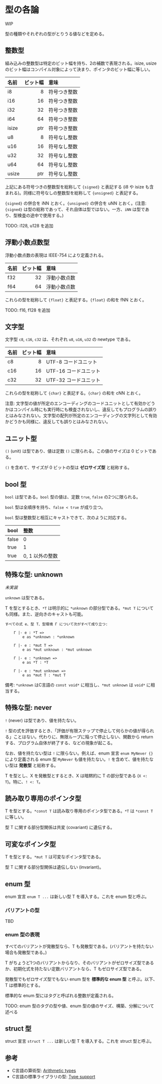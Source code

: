 # 型の各論

WIP

型の種類やそれぞれの型がとりうる値などを定める。

## 整数型

組み込みの整数型は特定のビット幅を持ち、2の補数で表現される。isize, usize のビット幅はコンパイル対象によって決まり、ポインタのビット幅に等しい。

| 名前   | ビット幅   | 意味    |
|:------|----------:|:--------------|
| i8    | 8         | 符号つき整数  |
| i16   | 16        | 符号つき整数  |
| i32   | 32        | 符号つき整数  |
| i64   | 64        | 符号つき整数  |
| isize | ptr       | 符号つき整数  |
| u8    | 8         | 符号なし整数  |
| u16   | 16        | 符号なし整数  |
| u32   | 32        | 符号なし整数  |
| u64   | 64        | 符号なし整数  |
| usize | ptr       | 符号なし整数  |

上記にある符号つきの整数型を総称して `{signed}` と表記する (i8 や isize も含まれる)。同様に符号なしの整数型を総称して `{unsigned}` と表記する。

`{signed}` の併合を iNN とおく。`{unsigned}` の併合を uNN とおく。(注意: `{signed}` は型の総称であって、それ自体は型ではない。一方、`iNN` は型であり、型検査の途中で使用する。)

TODO: i128, u128 を追加

## 浮動小数点数型

浮動小数点数の表現は IEEE-754 により定義される。

| 名前   | ビット幅   | 意味    |
|:------|----------:|:--------------|
| f32   | 32        | 浮動小数点数  |
| f64   | 64        | 浮動小数点数  |

これらの型を総称して `{float}` と表記する。`{float}` の和を fNN とおく。

TODO: f16, f128 を追加

## 文字型

文字型 `c8`, `c16`, `c32` は、それぞれ `u8`, `u16`, `u32` の newtype である。

| 名前   | ビット幅   | 意味    |
|:------|----------:|:----------------|
| c8    | 8         | UTF-8 コードユニット  |
| c16   | 16        | UTF-16 コードユニット |
| c32   | 32        | UTF-32 コードユニット |

これらの型を総称して `{char}` と表記する。`{char}` の和を cNN とおく。

注意: 文字型の値が所定のエンコーディングのコードユニットとして有効かどうかはコンパイル時にも実行時にも検査されないし、違反してもプログラムの誤りとはみなされない。文字型の配列が所定のエンコーディングの文字列として有効かどうかも同様に、違反しても誤りとはみなされない。

## ユニット型

`()` (unit) は型であり、値は定数 `()` に限られる。この値のサイズは 0 ビットである。

`()` を含めて、サイズが 0 ビットの型は **ゼロサイズ型** と総称する。

## bool 型

`bool` は型である。`bool` 型の値は、定数 `true`, `false` の2つに限られる。

`bool` 型は全順序を持ち、`false < true` が成り立つ。

`bool` 型は整数型と相互にキャストできて、次のように対応する。

| bool      | 整数  |
|:----------|:------|
| false     | 0     |
| true      | 1     |
| true      | 0, 1 以外の整数 |

## 特殊な型: unknown

*未実装*

`unknown` は型である。

T を型とするとき、`*T` は明示的に `*unknown` の部分型である。`*mut T` についても同様。また、逆向きのキャストも可能。

```
すべての式 e、型 T、型環境 Γ について次がすべて成り立つ:

    Γ |- e : *T =>
        e as *unknown : *unknown

    Γ |- e : *mut T =>
        e as *mut unknown : *mut unknown

    Γ |- e : *unknown =>
        e as *T : *T

    Γ |- e : *mut unknown =>
        e as *mut T : *mut T
```

備考: `*unknown` はC言語の `const void*` に相当し、`*mut unknown` は `void*` に相当する。

## 特殊な型: never

`!` (never) は型であり、値を持たない。

`!` 型の式を評価するとき、「評価が有限ステップで停止して何らかの値が得られる」ことはない。代わりに、無限ループに陥って停止しない、関数から return する、プログラム自体が終了する、などの現象が起こる。

なお、値を持たない型は `!` に限らない。例えば、enum 宣言 `enum MyNever {}` により定義される enum 型 `MyNever` も値を持たない。`!` を含めて、値を持たない型は **発散型** と総称する。

T を型とし、X を発散型とするとき、X は暗黙的に T の部分型である (`X <: T`)。特に、`! <: T`。

## 読み取り専用のポインタ型

T を型とする。`*const T` は読み取り専用のポインタ型である。`*T` は `*const T` に等しい。

型 T に関する部分型関係は共変 (covariant) に遺伝する。

## 可変なポインタ型

T を型とする。`*mut T` は可変なポインタ型である。

型 T に関する部分型関係は遺伝しない (invariant)。

## enum 型

enum 宣言 `enum T ...` は新しい型 T を導入する。これを enum 型と呼ぶ。

### バリアントの型

TBD

### enum 型の表現

すべてのバリアントが発散型なら、T も発散型である。(バリアントを持たない場合も発散型である。)

T がちょうど1つのバリアントからなり、そのバリアントがゼロサイズ型であるか、初期化式を持たない定数バリアントなら、T もゼロサイズ型である。

発散型でもゼロサイズ型でもない enum 型を **標準的な enum 型** と呼ぶ。以下、T は標準的とする。

標準的な enum 型にはタグと呼ばれる整数が定義される。

TODO: enum 型のタグの型や値、enum 型の値のサイズ、構築、分解について述べる

## struct 型

struct 宣言 `struct T ...` は新しい型 T を導入する。これを struct 型と呼ぶ。

## 参考

- C言語の算術型: [Arithmetic types](https://en.cppreference.com/w/c/language/arithmetic_types)
- C言語の標準ライブラリの型: [Type support](https://en.cppreference.com/w/c/types)
